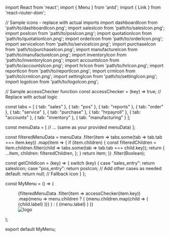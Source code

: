import React from 'react';
import { Menu } from 'antd';
import { Link } from 'react-router-dom';

// Sample icons - replace with actual imports
import dashboardIcon from 'path/to/dashboardIcon.png';
import salesIcon from 'path/to/salesIcon.png';
import posIcon from 'path/to/posIcon.png';
import quotationIcon from 'path/to/quotationIcon.png';
import orderIcon from 'path/to/orderIcon.png';
import serviceIcon from 'path/to/serviceIcon.png';
import purchaseIcon from 'path/to/purchaseIcon.png';
import manufactureIcon from 'path/to/manufactureIcon.png';
import inventoryIcon from 'path/to/inventoryIcon.png';
import accountsIcon from 'path/to/accountsIcon.png';
import hrIcon from 'path/to/hrIcon.png';
import reportIcon from 'path/to/reportIcon.png';
import crmIcon from 'path/to/crmIcon.png';
import settingIcon from 'path/to/settingIcon.png';
import logoIcon from 'path/to/logoIcon.png';

// Sample accessChecker function
const accessChecker = (key) => true; // Replace with actual logic

const tabs = [
  { tab: "sales" },
  { tab: "pos" },
  { tab: "reports" },
  { tab: "order" },
  { tab: "service" },
  { tab: "purchase" },
  { tab: "hrpayroll" },
  { tab: "accounts" },
  { tab: "inventory" },
  { tab: "manufacturing" }
];

const menuData = [
  // ... (same as your provided menuData)
];

const filteredMenuData = menuData
  .filter(item => tabs.some(tab => tab.tab === item.key))
  .map(item => {
    if (item.children) {
      const filteredChildren = item.children.filter(child => tabs.some(tab => tab.tab === child.key));
      return {
        ...item,
        children: filteredChildren,
      };
    }
    return item;
  })
  .filter(Boolean);

const getChildIcon = (key) => {
  switch (key) {
    case "sales_entry":
      return salesIcon;
    case "pos_entry":
      return posIcon;
    // Add other cases as needed
    default:
      return null; // Fallback icon
  }
};

const MyMenu = () => (
  <Menu
    style={{ width: 200, backgroundColor: "#1F263E", color: "#FFFFFF" }}
    defaultSelectedKeys={["Dashboard"]}
    mode="inline"
  >
    {filteredMenuData
      .filter(item => accessChecker(item.key))
      .map(menu =>
        menu.children ? (
          <Menu.SubMenu
            key={menu.key}
            title={menu.label}
            icon={menu.icon}
          >
            {menu.children.map(child => (
              <Menu.Item key={child.key} icon={getChildIcon(child.key)}>
                <Link to={child.link}>{child.label}</Link>
              </Menu.Item>
            ))}
          </Menu.SubMenu>
        ) : (
          <Menu.Item key={menu.key} icon={menu.icon}>
            <Link to={menu.link}>{menu.label}</Link>
          </Menu.Item>
        )
      )}
    <div style={{ display: 'flex', width: '100%', alignItems: 'center', justifyContent: 'center', paddingTop: '43%' }}>
      <img src={logoIcon} alt="logo" style={{ width: '118px' }} />
    </div>
  </Menu>
);

export default MyMenu;
